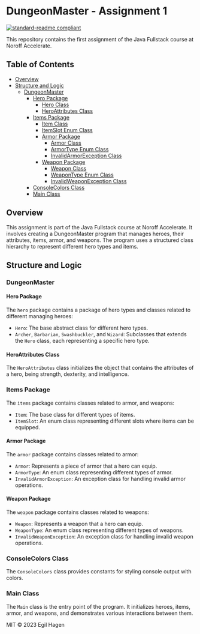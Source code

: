 # DungeonMaster - Assignment 1

[![standard-readme compliant](https://img.shields.io/badge/standard--readme-OK-green.svg?style=flat-square)](https://github.com/RichardLitt/standard-readme)

This repository contains the first assignment of the Java Fullstack course at Noroff Accelerate.

## Table of Contents

- [Overview](#overview)
- [Structure and Logic](#structure-and-logic)
  - [DungeonMaster](#dungeonmaster)
    - [Hero Package](#hero-package)
      - [Hero Class](#hero-class)
      - [HeroAttributes Class](#heroattributes-class)
    - [Items Package](#items-package)
      - [Item Class](#item-class)
      - [ItemSlot Enum Class](#itemslot-enum-class)
      - [Armor Package](#armor-package)
        - [Armor Class](#armor-class)
        - [ArmorType Enum Class](#armortype-enum-class)
        - [InvalidArmorException Class](#invalidarmorexception-class)
      - [Weapon Package](#weapon-package)
        - [Weapon Class](#weapon-class)
        - [WeaponType Enum Class](#weapontype-enum-class)
        - [InvalidWeaponException Class](#invalidweaponexception-class)
    - [ConsoleColors Class](#consolecolors-class)
    - [Main Class](#main-class)

## Overview

This assignment is part of the Java Fullstack course at Noroff Accelerate. It involves creating a DungeonMaster program that manages heroes, their attributes, items, armor, and weapons. The program uses a structured class hierarchy to represent different hero types and items.

## Structure and Logic

### DungeonMaster

#### Hero Package

The `hero` package contains a package of hero types and classes related to different managing heroes:

- `Hero`: The base abstract class for different hero types.
- `Archer`, `Barbarian`, `Swashbuckler`, and `Wizard`: Subclasses that extends the `Hero` class, each representing a specific hero type.

#### HeroAttributes Class

The `HeroAttributes` class initializes the object that contains the attributes of a hero, being strength, dexterity, and intelligence.

### Items Package

The `items` package contains classes related to armor, and weapons:

- `Item`: The base class for different types of items.
- `ItemSlot`: An enum class representing different slots where items can be equipped.

#### Armor Package

The `armor` package contains classes related to armor:

- `Armor`: Represents a piece of armor that a hero can equip.
- `ArmorType`: An enum class representing different types of armor.
- `InvalidArmorException`: An exception class for handling invalid armor operations.

#### Weapon Package

The `weapon` package contains classes related to weapons:

- `Weapon`: Represents a weapon that a hero can equip.
- `WeaponType`: An enum class representing different types of weapons.
- `InvalidWeaponException`: An exception class for handling invalid weapon operations.

### ConsoleColors Class

The `ConsoleColors` class provides constants for styling console output with colors.

### Main Class

The `Main` class is the entry point of the program. It initializes heroes, items, armor, and weapons, and demonstrates various interactions between them.

 
MIT © 2023 Egil Hagen